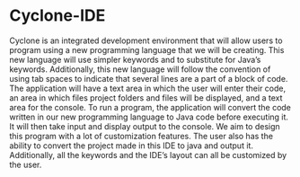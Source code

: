 # Cyclone-IDE
Cyclone is an integrated development environment that will allow users to program using a new programming language that we will be creating.  This new language will use simpler keywords and to substitute for Java’s keywords.  Additionally, this new language will follow the convention of using tab spaces to indicate that several lines are a part of a block of code.  The application will have a text area in which the user will enter their code, an area in which files project folders and files will be displayed, and a text area for the console.  To run a program, the application will convert the code written in our new programming language to Java code before executing it.  It will then take input and display output to the console. We aim to design this program with a lot of customization features. The user also has the ability to convert the project made in this IDE to java and output it. Additionally, all the keywords and the IDE’s layout can all be customized by the user. 
